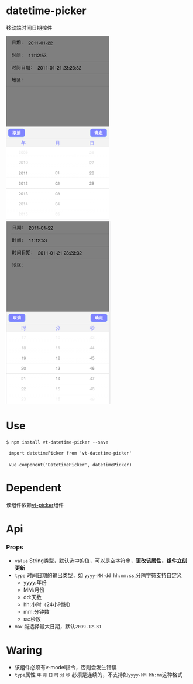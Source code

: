 # datetime-picker
移动端时间日期控件  

![日期](https://raw.githubusercontent.com/vue-tools/vt-datetime-picker/c5f5ae73a6f3216239b12df5a3b520005ee962ce/img/date.png)
![时间](https://raw.githubusercontent.com/vue-tools/vt-datetime-picker/master/img/time.png)

# Use 
```shell
$ npm install vt-datetime-picker --save
```

```shell
 import datetimePicker from 'vt-datetime-picker'
 
 Vue.component('DatetimePicker', datetimePicker)
```
 
# Dependent 
 
该组件依赖[vt-picker](https://github.com/vue-tools/vt-picker)组件
 
# Api 
 
### Props 
*   `value` String类型，默认选中的值，可以是空字符串，**更改该属性，组件立刻更新**
*   `type` 时间日期的输出类型，如 `yyyy-MM-dd hh:mm:ss`,分隔字符支持自定义
    - yyyy:年份
    - MM:月份
    - dd:天数
    - hh:小时（24小时制）
    - mm:分钟数
    - ss:秒数
*   `max` 能选择最大日期，默认`2099-12-31`

# Waring #
* 该组件必须有v-model指令，否则会发生错误
* `type`属性 `年` `月` `日`  `时` `分` `秒` 必须是连续的，不支持如`yyyy-MM hh:mm`这种格式
